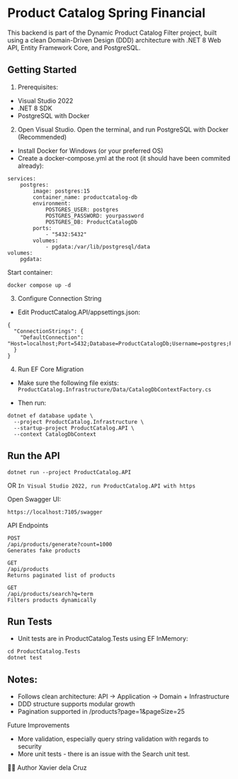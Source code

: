 # Product Catalog Spring Financial

This backend is part of the Dynamic Product Catalog Filter project, built using a clean Domain-Driven Design (DDD) architecture with .NET 8 Web API, Entity Framework Core, and PostgreSQL.

## Getting Started

1. Prerequisites:
- Visual Studio 2022
- .NET 8 SDK
- PostgreSQL with Docker

2. Open Visual Studio. Open the terminal, and run PostgreSQL with Docker (Recommended)

- Install Docker for Windows (or your preferred OS)
- Create a docker-compose.yml at the root (it should have been commited already):

```
services:
    postgres:
        image: postgres:15
        container_name: productcatalog-db
        environment:
            POSTGRES_USER: postgres
            POSTGRES_PASSWORD: yourpassword
            POSTGRES_DB: ProductCatalogDb
        ports:
            - "5432:5432"
        volumes:
            - pgdata:/var/lib/postgresql/data
volumes:
    pgdata:
```

Start container:
```
docker compose up -d
```

3. Configure Connection String
- Edit ProductCatalog.API/appsettings.json:
```
{
  "ConnectionStrings": {
    "DefaultConnection": "Host=localhost;Port=5432;Database=ProductCatalogDb;Username=postgres;Password=yourpassword"
  }
}
```

4. Run EF Core Migration

- Make sure the following file exists:
```ProductCatalog.Infrastructure/Data/CatalogDbContextFactory.cs```

- Then run:
```
dotnet ef database update \
  --project ProductCatalog.Infrastructure \
  --startup-project ProductCatalog.API \
  --context CatalogDbContext
```

## Run the API

```
dotnet run --project ProductCatalog.API
```
OR ```In Visual Studio 2022, run ProductCatalog.API with https```

Open Swagger UI:

```https://localhost:7105/swagger```

API Endpoints
```
POST
/api/products/generate?count=1000
Generates fake products

GET
/api/products
Returns paginated list of products

GET
/api/products/search?q=term
Filters products dynamically
```

## Run Tests
- Unit tests are in ProductCatalog.Tests using EF InMemory:
```
cd ProductCatalog.Tests
dotnet test
```

## Notes:
- Follows clean architecture: API → Application → Domain + Infrastructure
- DDD structure supports modular growth
- Pagination supported in /products?page=1&pageSize=25

Future Improvements
- More validation, especially query string validation with regards to security
- More unit tests - there is an issue with the Search unit test.

👨‍💻 Author
Xavier dela Cruz
